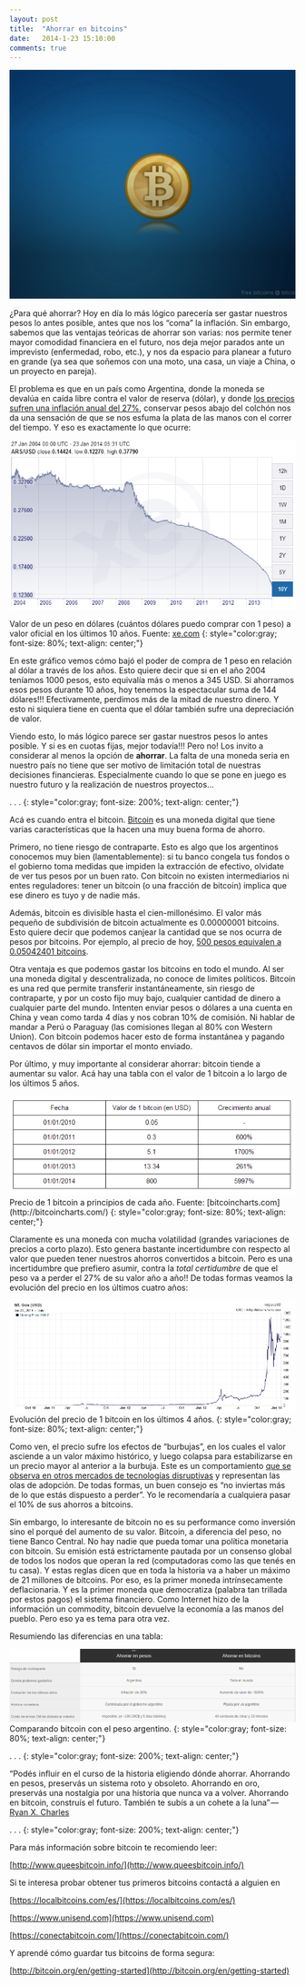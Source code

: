 ```yaml
---
layout: post
title:  "Ahorrar en bitcoins"
date:   2014-1-23 15:10:00
comments: true
---
```


<img class="btc" src="/img/ahorrar/1.jpeg">

¿Para qué ahorrar? Hoy en día lo más lógico parecería ser gastar nuestros pesos lo antes posible, antes que nos los “coma” la inflación. Sin embargo, sabemos que las ventajas teóricas de ahorrar son varias: nos permite tener mayor comodidad financiera en el futuro, nos deja mejor parados ante un imprevisto (enfermedad, robo, etc.), y nos da espacio para planear a futuro en grande (ya sea que soñemos con una moto, una casa, un viaje a China, o un proyecto en pareja).

El problema es que en un país como Argentina, donde la moneda se devalúa en caída libre contra el valor de reserva (dólar), y donde [los precios sufren una inflación anual del 27%](http://www.economist.com/category/print-sections/economic-and-financial-indicators), conservar pesos abajo del colchón nos da una sensación de que se nos esfuma la plata de las manos con el correr del tiempo. Y eso es exactamente lo que ocurre:

<img src="/img/ahorrar/2.png">

Valor de un peso en dólares (cuántos dólares puedo comprar con 1 peso) a valor oficial en los últimos 10 años. Fuente: [xe.com](xe.com)
{: style="color:gray; font-size: 80%; text-align: center;"}

En este gráfico vemos cómo bajó el poder de compra de 1 peso en relación al dólar a través de los años. Esto quiere decir que si en el año 2004 teníamos 1000 pesos, esto equivalía más o menos a 345 USD. Si ahorramos esos pesos durante 10 años, hoy tenemos la espectacular suma de 144 dólares!!! Efectivamente, perdimos más de la mitad de nuestro dinero. Y esto ni siquiera tiene en cuenta que el dólar también sufre una depreciación de valor.

Viendo esto, lo más lógico parece ser gastar nuestros pesos lo antes posible. Y si es en cuotas fijas, mejor todavía!!! Pero no! Los invito a considerar al menos la opción de **ahorrar**. La falta de una moneda seria en nuestro país no tiene que ser motivo de limitación total de nuestras decisiones financieras. Especialmente cuando lo que se pone en juego es nuestro futuro y la realización de nuestros proyectos…

. . .
{: style="color:gray; font-size: 200%; text-align: center;"}

Acá es cuando entra el bitcoin. [Bitcoin](http://www.queesbitcoin.info/) es una moneda digital que tiene varias características que la hacen una muy buena forma de ahorro.

Primero, no tiene riesgo de contraparte. Esto es algo que los argentinos conocemos muy bien (lamentablemente): si tu banco congela tus fondos o el gobierno toma medidas que impiden la extracción de efectivo, olvidate de ver tus pesos por un buen rato. Con bitcoin no existen intermediarios ni entes reguladores: tener un bitcoin (o una fracción de bitcoin) implica que ese dinero es tuyo y de nadie más.

Además, bitcoin es divisible hasta el cien-millonésimo. El valor más pequeño de subdivisión de bitcoin actualmente es 0.00000001 bitcoins. Esto quiere decir que podemos canjear la cantidad que se nos ocurra de pesos por bitcoins. Por ejemplo, al precio de hoy, [500 pesos equivalen a 0.05042401 bitcoins](http://www.mercado-bitcoin.com.ar/calculator/coinbase/ars/500).

Otra ventaja es que podemos gastar los bitcoins en todo el mundo. Al ser una moneda digital y descentralizada, no conoce de limites políticos. Bitcoin es una red que permite transferir instantáneamente, sin riesgo de contraparte, y por un costo fijo muy bajo, cualquier cantidad de dinero a cualquier parte del mundo. Intenten enviar pesos o dólares a una cuenta en China y vean como tarda 4 días y nos cobran 10% de comisión. Ni hablar de mandar a Perú o Paraguay (las comisiones llegan al 80% con Western Union). Con bitcoin podemos hacer esto de forma instantánea y pagando centavos de dólar sin importar el monto enviado.

Por último, y muy importante al considerar ahorrar: bitcoin tiende a aumentar su valor. Acá hay una tabla con el valor de 1 bitcoin a lo largo de los últimos 5 años.

<img src="/img/ahorrar/3.png">
Precio de 1 bitcoin a principios de cada año. Fuente: [bitcoincharts.com](http://bitcoincharts.com/)
{: style="color:gray; font-size: 80%; text-align: center;"}

Claramente es una moneda con mucha volatilidad (grandes variaciones de precios a corto plazo). Esto genera bastante incertidumbre con respecto al valor que pueden tener nuestros ahorros convertidos a bitcoin. Pero es una incertidumbre que prefiero asumir, contra la *total certidumbre* de que el peso va a perder el 27% de su valor año a año!! De todas formas veamos la evolución del precio en los últimos cuatro años:

<img src="/img/ahorrar/4.png">
Evolución del precio de 1 bitcoin en los últimos 4 años.
{: style="color:gray; font-size: 80%; text-align: center;"}

Como ven, el precio sufre los efectos de “burbujas”, en los cuales el valor asciende a un valor máximo histórico, y luego colapsa para estabilizarse en un precio mayor al anterior a la burbuja. Este es un comportamiento [que se observa en otros mercados de tecnologías disruptivas](http://www-bcf.usc.edu/~tellis/radical.pdf) y representan las olas de adopción. De todas formas, un buen consejo es “no inviertas más de lo que estás dispuesto a perder”. Yo le recomendaría a cualquiera pasar el 10% de sus ahorros a bitcoins.

Sin embargo, lo interesante de bitcoin no es su performance como inversión sino el porqué del aumento de su valor. Bitcoin, a diferencia del peso, no tiene Banco Central. No hay nadie que pueda tomar una política monetaria con bitcoin. Su emisión está estrictamente pautada por un consenso global de todos los nodos que operan la red (computadoras como las que tenés en tu casa). Y estas reglas dicen que en toda la historia va a haber un máximo de 21 millones de bitcoins. Por eso, es la primer moneda intrínsecamente deflacionaria. Y es la primer moneda que democratiza (palabra tan trillada por estos pagos) el sistema financiero. Como Internet hizo de la información un commodity, bitcoin devuelve la economía a las manos del pueblo. Pero eso ya es tema para otra vez.

Resumiendo las diferencias en una tabla:

<img src="/img/ahorrar/5.png">
Comparando bitcoin con el peso argentino.
{: style="color:gray; font-size: 80%; text-align: center;"}

. . .
{: style="color:gray; font-size: 200%; text-align: center;"}

“Podés influir en el curso de la historia eligiendo dónde ahorrar. Ahorrando en pesos, preservás un sistema roto y obsoleto. Ahorrando en oro, preservás una nostalgia por una historia que nunca va a volver. Ahorrando en bitcoin, construís el futuro. También te subís a un cohete a la luna” — [Ryan X. Charles](https://medium.com/@ryanxcharles)

. . .
{: style="color:gray; font-size: 200%; text-align: center;"}

Para más información sobre bitcoin te recomiendo leer:

[http://www.queesbitcoin.info/](http://www.queesbitcoin.info/)

Si te interesa probar obtener tus primeros bitcoins contactá a alguien en 

[https://localbitcoins.com/es/](https://localbitcoins.com/es/)

[https://www.unisend.com](https://www.unisend.com)

[https://conectabitcoin.com/](https://conectabitcoin.com/)

Y aprendé cómo guardar tus bitcoins de forma segura:

[http://bitcoin.org/en/getting-started](http://bitcoin.org/en/getting-started)